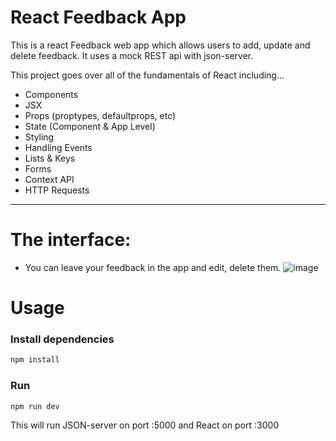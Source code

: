# React Feedback App

This is a react Feedback web app which allows users to add, update and delete feedback. It uses a mock REST api with json-server.

This project goes over all of the fundamentals of React including...

- Components
- JSX
- Props (proptypes, defaultprops, etc)
- State (Component & App Level)
- Styling
- Handling Events
- Lists & Keys
- Forms
- Context API
- HTTP Requests

---
# The interface:
* You can leave your feedback in the app and edit, delete them.
![image](https://github.com/MollyXuemn/FeedbackForm/tree/master/public/Page.png)

# Usage

### Install dependencies

```bash
npm install
```

### Run

```bash
npm run dev
```

This will run JSON-server on port :5000 and React on port :3000
